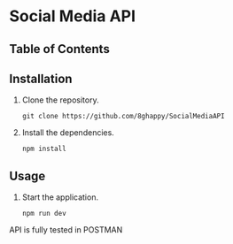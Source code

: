 # Social Media API

## Table of Contents

## Installation

1. Clone the repository.

   ```shell
   git clone https://github.com/8ghappy/SocialMediaAPI
   ```

2. Install the dependencies.
   ```shell
   npm install
   ```

## Usage

1. Start the application.
   ```shell
   npm run dev
   ```

API is fully tested in POSTMAN
